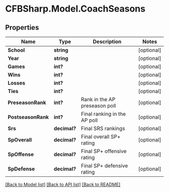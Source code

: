 # CFBSharp.Model.CoachSeasons
## Properties

Name | Type | Description | Notes
------------ | ------------- | ------------- | -------------
**School** | **string** |  | [optional] 
**Year** | **string** |  | [optional] 
**Games** | **int?** |  | [optional] 
**Wins** | **int?** |  | [optional] 
**Losses** | **int?** |  | [optional] 
**Ties** | **int?** |  | [optional] 
**PreseasonRank** | **int?** | Rank in the AP preseason poll | [optional] 
**PostseasonRank** | **int?** | Final ranking in the AP poll | [optional] 
**Srs** | **decimal?** | Final SRS rankings | [optional] 
**SpOverall** | **decimal?** | Final overall SP+ rating | [optional] 
**SpOffense** | **decimal?** | Final SP+ offensive rating | [optional] 
**SpDefense** | **decimal?** | Final SP+ defensive rating | [optional] 

[[Back to Model list]](../README.md#documentation-for-models) [[Back to API list]](../README.md#documentation-for-api-endpoints) [[Back to README]](../README.md)

